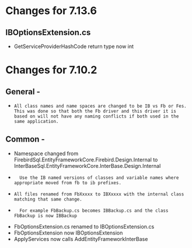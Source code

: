 # Changes for 7.13.6

## IBOptionsExtension.cs
* GetServiceProviderHashCode return type now int

# Changes for 7.10.2 

##  General - 
*	  All class names and name spaces are changed to be IB vs Fb or Fes.  This was done so that both the Fb driver and this driver it is based on will not have any naming conflicts if both used in the same application.

##  Common -
*    Namespace changed from FirebirdSql.EntityFrameworkCore.Firebird.Design.Internal to InterBaseSql.EntityFrameworkCore.InterBase.Design.Internal
*		Use the IB named versions of classes and variable names where appropriate moved from fb to ib prefixes.
		
*	  All files renamed from FbXxxxx to IBXxxxx with the internal class matching that same change.  
*	    For example FbBackup.cs becomes IBBackup.cs and the class FbBackup is now IBBackup

*  FbOptionsExtension.cs renamed to IBOptionsExtension.cs
*	 FbOptionsExtension now IBOptionsExtension
*  ApplyServices now calls AddEntityFrameworkInterBase 

